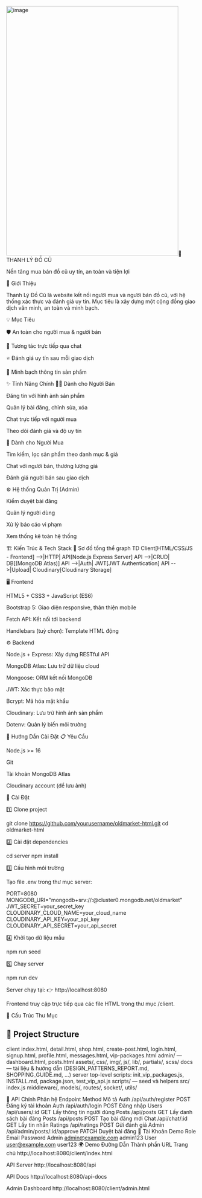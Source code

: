 <img width="456" height="661" alt="image" src="https://github.com/user-attachments/assets/3e8bfda0-04ff-4d12-829c-8537c331cfbb" />📘 THANH LÝ ĐỒ CŨ

Nền tảng mua bán đồ cũ uy tín, an toàn và tiện lợi

🧭 Giới Thiệu

Thanh Lý Đồ Cũ là website kết nối người mua và người bán đồ cũ, với hệ thống xác thực và đánh giá uy tín.
Mục tiêu là xây dựng một cộng đồng giao dịch văn minh, an toàn và minh bạch.

💡 Mục Tiêu

🛡️ An toàn cho người mua & người bán

💬 Tương tác trực tiếp qua chat

⭐ Đánh giá uy tín sau mỗi giao dịch

📢 Minh bạch thông tin sản phẩm

✨ Tính Năng Chính
👨‍💼 Dành cho Người Bán

Đăng tin với hình ảnh sản phẩm

Quản lý bài đăng, chỉnh sửa, xóa

Chat trực tiếp với người mua

Theo dõi đánh giá và độ uy tín

🛒 Dành cho Người Mua

Tìm kiếm, lọc sản phẩm theo danh mục & giá

Chat với người bán, thương lượng giá

Đánh giá người bán sau giao dịch

⚙️ Hệ thống Quản Trị (Admin)

Kiểm duyệt bài đăng

Quản lý người dùng

Xử lý báo cáo vi phạm

Xem thống kê toàn hệ thống

🏗️ Kiến Trúc & Tech Stack
🔹 Sơ đồ tổng thể
graph TD
    Client[HTML/CSS/JS - Frontend] -->|HTTP| API[Node.js Express Server]
    API -->|CRUD| DB[(MongoDB Atlas)]
    API -->|Auth| JWT[JWT Authentication]
    API -->|Upload| Cloudinary[Cloudinary Storage]

🖥️ Frontend

HTML5 + CSS3 + JavaScript (ES6)

Bootstrap 5: Giao diện responsive, thân thiện mobile

Fetch API: Kết nối tới backend

Handlebars (tuỳ chọn): Template HTML động

⚙️ Backend

Node.js + Express: Xây dựng RESTful API

MongoDB Atlas: Lưu trữ dữ liệu cloud

Mongoose: ORM kết nối MongoDB

JWT: Xác thực bảo mật

Bcrypt: Mã hóa mật khẩu

Cloudinary: Lưu trữ hình ảnh sản phẩm

Dotenv: Quản lý biến môi trường

🚀 Hướng Dẫn Cài Đặt
📋 Yêu Cầu

Node.js >= 16

Git

Tài khoản MongoDB Atlas

Cloudinary account (để lưu ảnh)

🔧 Cài Đặt

1️⃣ Clone project

git clone https://github.com/yourusername/oldmarket-html.git
cd oldmarket-html


2️⃣ Cài đặt dependencies

cd server
npm install


3️⃣ Cấu hình môi trường

Tạo file .env trong thư mục server:

PORT=8080
MONGODB_URI="mongodb+srv://<username>:<password>@cluster0.mongodb.net/oldmarket"
JWT_SECRET=your_secret_key
CLOUDINARY_CLOUD_NAME=your_cloud_name
CLOUDINARY_API_KEY=your_api_key
CLOUDINARY_API_SECRET=your_api_secret


4️⃣ Khởi tạo dữ liệu mẫu

npm run seed


5️⃣ Chạy server

npm run dev


Server chạy tại:
👉 http://localhost:8080

Frontend truy cập trực tiếp qua các file HTML trong thư mục /client.

🧱 Cấu Trúc Thư Mục
## 📁 Project Structure
client
index.html, detail.html, shop.html, create-post.html, login.html, signup.html, profile.html, messages.html, vip-packages.html
admin/ — dashboard.html, posts.html
assets/, css/, img/, js/, lib/, partials/, scss/
docs — tài liệu & hướng dẫn (DESIGN_PATTERNS_REPORT.md, SHOPPING_GUIDE.md, ...)
server
top-level scripts: init_vip_packages.js, INSTALL.md, package.json, test_vip_api.js
scripts/ — seed và helpers
src/
index.js
middleware/, models/, routes/, socket/, utils/

🧩 API Chính
Phân hệ	Endpoint	Method	Mô tả
Auth	/api/auth/register	POST	Đăng ký tài khoản
Auth	/api/auth/login	POST	Đăng nhập
Users	/api/users/:id	GET	Lấy thông tin người dùng
Posts	/api/posts	GET	Lấy danh sách bài đăng
Posts	/api/posts	POST	Tạo bài đăng mới
Chat	/api/chat/:id	GET	Lấy tin nhắn
Ratings	/api/ratings	POST	Gửi đánh giá
Admin	/api/admin/posts/:id/approve	PATCH	Duyệt bài đăng
🧪 Tài Khoản Demo
Role	Email	Password
Admin	admin@example.com
	admin123
User	user@example.com
	user123
🌍 Demo Đường Dẫn
Thành phần	URL
Trang chủ	http://localhost:8080/client/index.html

API Server	http://localhost:8080/api

API Docs	http://localhost:8080/api-docs

Admin Dashboard	http://localhost:8080/client/admin.html
